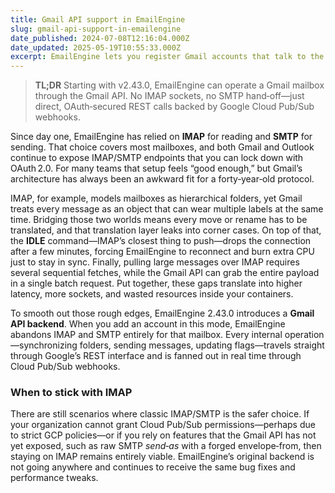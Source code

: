 ```yaml
---
title: Gmail API support in EmailEngine
slug: gmail-api-support-in-emailengine
date_published: 2024-07-08T12:16:04.000Z
date_updated: 2025-05-19T10:55:33.000Z
excerpt: EmailEngine lets you register Gmail accounts that talk to the Gmail API instead of IMAP/SMTP—faster sync and cleaner label handling out of the box.
---
```


> **TL;DR**
> Starting with v2.43.0, EmailEngine can operate a Gmail mailbox through the Gmail API. No IMAP sockets, no SMTP hand‑off—just direct, OAuth‑secured REST calls backed by Google Cloud Pub/Sub webhooks.

Since day one, EmailEngine has relied on **IMAP** for reading and **SMTP** for sending. That choice covers most mailboxes, and both Gmail and Outlook continue to expose IMAP/SMTP endpoints that you can lock down with OAuth 2.0. For many teams that setup feels “good enough,” but Gmail’s architecture has always been an awkward fit for a forty‑year‑old protocol.

IMAP, for example, models mailboxes as hierarchical folders, yet Gmail treats every message as an object that can wear multiple labels at the same time. Bridging those two worlds means every move or rename has to be translated, and that translation layer leaks into corner cases. On top of that, the **IDLE** command—IMAP’s closest thing to push—drops the connection after a few minutes, forcing EmailEngine to reconnect and burn extra CPU just to stay in sync. Finally, pulling large messages over IMAP requires several sequential fetches, while the Gmail API can grab the entire payload in a single batch request. Put together, these gaps translate into higher latency, more sockets, and wasted resources inside your containers.

To smooth out those rough edges, EmailEngine 2.43.0 introduces a **Gmail API backend**. When you add an account in this mode, EmailEngine abandons IMAP and SMTP entirely for that mailbox. Every internal operation—synchronizing folders, sending messages, updating flags—travels straight through Google’s REST interface and is fanned out in real time through Cloud Pub/Sub webhooks.

### When to stick with IMAP

There are still scenarios where classic IMAP/SMTP is the safer choice. If your organization cannot grant Cloud Pub/Sub permissions—perhaps due to strict GCP policies—or if you rely on features that the Gmail API has not yet exposed, such as raw SMTP *send‑as* with a forged envelope‑from, then staying on IMAP remains entirely viable. EmailEngine’s original backend is not going anywhere and continues to receive the same bug fixes and performance tweaks.
